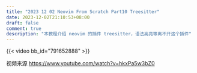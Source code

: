 ```yaml
---
title: "2023 12 02 Neovim From Scratch Part10 Treesitter"
date: 2023-12-02T21:10:53+08:00
draft: false
comment: true
description: "本教程介绍 neovim 的插件 treesitter，语法高亮等离不开这个插件"
---
```


{{< video bb_id="791652888" >}}

视频来源 https://www.youtube.com/watch?v=hkxPa5w3bZ0

